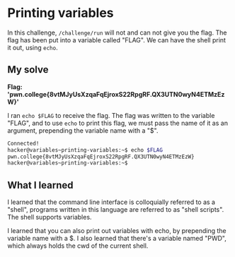 # Printing variables

In this challenge, ``/challenge/run`` will not and can not give you the flag. The flag has been put into a variable called "FLAG". We can have the shell print it out, using ``echo``.

## My solve
**Flag: 'pwn.college{8vtMJyUsXzqaFqEjroxS22RpgRF.QX3UTN0wyN4ETMzEzW}'**

I ran ``echo $FLAG`` to receive the flag. The flag was written to the variable "FLAG", and to use ``echo`` to print this flag, we must pass the name of it as an argument, prepending the variable name with a "$". 

```bash
Connected!
hacker@variables~printing-variables:~$ echo $FLAG
pwn.college{8vtMJyUsXzqaFqEjroxS22RpgRF.QX3UTN0wyN4ETMzEzW}
hacker@variables~printing-variables:~$ 
```


## What I learned
I learned that the command line interface is colloquially referred to as a "shell", programs written in this language are referred to as "shell scripts". The shell supports variables.


I learned that you can also print out variables with echo, by prepending the variable name with a $. I also learned that there's a variable named "PWD", which always holds the cwd of the current shell.